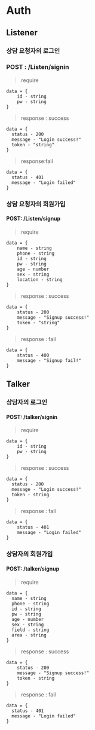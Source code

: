 # Auth

## Listener

### 상담 요청자의 로그인

### POST : /Listen/signin

> require

```
data = {
	id - string
	pw - string
}
```

> response : success

``` 
data = {
  status - 200
  message - "Login success!"
  token - "string"
}
```

> response:fail

```
data = {
  status - 401
  message - "Login failed"
}
```

### 상담 요청자의 회원가입

#### POST: /Listen/signup

> require

```
data = {
	name - string
	phone - string
	id - string
	pw - string
	age - number
	sex - string
	location - string
}
```

>  response : success

```
data = {
	status - 200
	message - "Signup success!"
	token - "string"
}
```

> response : fail

```da
data = {
	status - 400
	message - "Signup fail!"
}
```



## Talker

### 상담자의 로그인

#### POST: /talker/signin

> require

```
data = {
	id - string
	pw - string
}
```

> response : success

```
data = {
  status - 200
  message - "Login success!"
  token - string
}
```

> response : fail

```
data = {
	status - 401
	message - "Login failed"
}
```

### 상담자의 회원가입

#### POST: /talker/signup

> require

```
data = {
  name - string
  phone - string
  id - string
  pw - string
  age - number
  sex - string
  field - string
  area - string
}
```

> response : success

```
data = {
	status - 200
	message - "Signup success!"
	token - string
}
```

> response : fail

```
data = {
  status - 401
  message - "Login failed"
}
```


